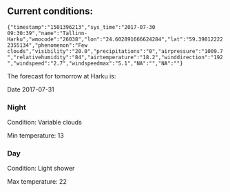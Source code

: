 ## Current conditions: 
 ``` {"timestamp":"1501396213","sys_time":"2017-07-30 09:30:39","name":"Tallinn-Harku","wmocode":"26038","lon":"24.602891666624284","lat":"59.398122222355134","phenomenon":"Few clouds","visibility":"20.0","precipitations":"0","airpressure":"1009.7","relativehumidity":"84","airtemperature":"18.2","winddirection":"192","windspeed":"2.7","windspeedmax":"5.1","NA":"","NA":""} ```

 The forecast for tomorrow at Harku is: 

Date 2017-07-31 

### Night 

Condition: Variable clouds 

Min temperature: 13 

### Day 

Condition: Light shower 

Max temperature: 22 

